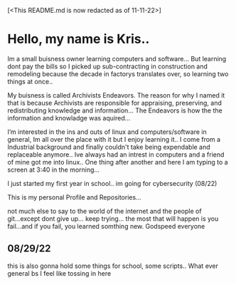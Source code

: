 
[<This README.md is now redacted as of 11-11-22>] 



# Hello, my name is Kris..

Im a small buisness owner learning computers and software... But learning dont pay the bills so I picked up sub-contracting in construction and remodeling because the decade in factorys translates over, so learning two things at once..

My buisness is called Archivists Endeavors. The reason for why I named it that is because Archivists are responsible for appraising, preserving, and redistributing knowledge and information... The Endeavors is how the the information and knowladge was aquired...

I’m interested in the ins and outs of linux and computers/software in general, Im all over the place with it but I enjoy learning it.. I come from a Industrial background and finally couldn't take being expendable and replaceable anymore.. Ive always had an intrest in computers and a friend of mine got me into linux.. One thing after another and here I am typing to a screen at 3:40 in the morning... 

I just started my first year in school.. im going for cybersecurity (08/22)

This is my personal Profile and Repositories...

not much else to say to the world of the internet and the people of git...except dont give up... keep trying... the most that will happen is you fail...and if you fail, you learned somthing new.
Godspeed everyone

## 08/29/22
this is also gonna hold some things for school, some scripts..
What ever general bs I feel like tossing in here
